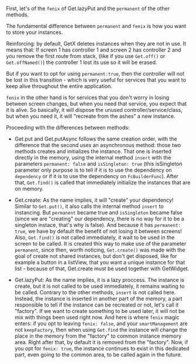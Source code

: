 

First, let's of the `fenix` of Get.lazyPut and the `permanent` of the other methods.

The fundamental difference between `permanent` and `fenix` is how you want to store your instances.

Reinforcing: by default, GetX deletes instances when they are not in use.
It means that: If screen 1 has controller 1 and screen 2 has controller 2 and you remove the first route from stack, (like if you use `Get.off()` or `Get.offNamed()`) the controller 1 lost its use so it will be erased.

But if you want to opt for using `permanent:true`, then the controller will not be lost in this transition - which is very useful for services that you want to keep alive throughout the entire application.

`fenix` in the other hand is for services that you don't worry in losing between screen changes, but when you need that service, you expect that it is alive. So basically, it will dispose the unused controller/service/class, but when you need it, it will "recreate from the ashes" a new instance.

Proceeding with the differences between methods:

- Get.put and Get.putAsync follows the same creation order, with the difference that the second uses an asynchronous method: those two methods creates and initializes the instance. That one is inserted directly in the memory, using the internal method `insert` with the parameters `permanent: false` and `isSingleton: true` (this isSingleton parameter only purpose is to tell if it is to use the dependency on `dependency` or if it is to use the dependency on `FcBuilderFunc`). After that, `Get.find()` is called that immediately initialize the instances that are on memory.

- Get.create: As the name implies, it will "create" your dependency! Similar to `Get.put()`, it also calls the internal method `insert` to instancing. But `permanent` became true and `isSingleton` became false (since we are "creating" our dependency, there is no way for it to be a singleton instace, that's why is false). And because it has `permanent: true`, we have by default the benefit of not losing it between screens! Also, `Get.find()` is not called immediately, it wait to be used in the screen to be called. It is created this way to make use of the parameter `permanent`, since then, worth noticing, `Get.create()` was made with the goal of create not shared instances, but don't get disposed, like for example a button in a listView, that you want a unique instance for that list - because of that, Get.create must be used together with GetWidget.

- Get.lazyPut: As the name implies, it is a lazy proccess. The instance is create, but it is not called to be used immediately, it remains waiting to be called. Contrary to the other methods, `insert` is not called here. Instead, the instance is inserted in another part of the memory, a part responsible to tell if the instance can be recreated or not, let's call it "factory". If we want to create something to be used later, it will not be mix with things been used right now. And here is where `fenix` magic enters: if you opt to leaving `fenix: false`, and your `smartManagement` are not `keepFactory`, then when using `Get.find` the instance will change the place in the memory from the "factory" to common instance memory area. Right after that, by default it is removed from the "factory". Now, if you opt for `fenix: true`, the instance continues to exist in this dedicated part, even going to the common area, to be called again in the future.
